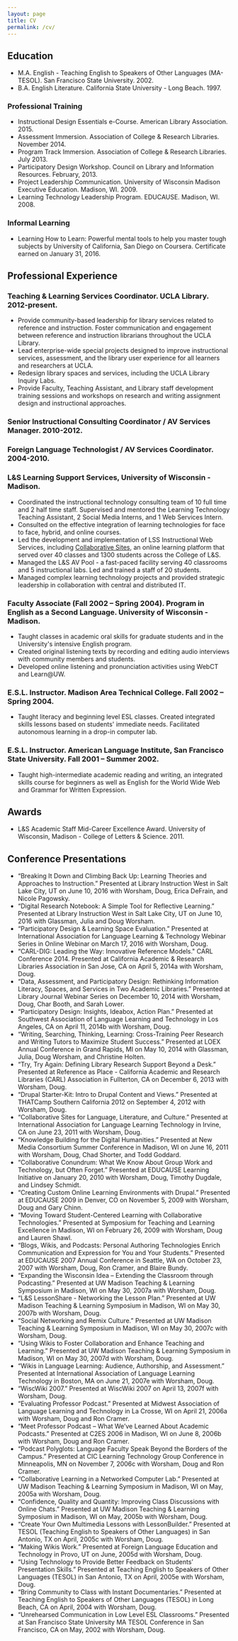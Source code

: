 ```yaml
---
layout: page
title: CV
permalink: /cv/
---
```


## Education

* M.A. English - Teaching English to Speakers of Other Languages (MA-TESOL). San Francisco State University. 2002.
* B.A. English Literature. California State University - Long Beach. 1997.

### Professional Training

* Instructional Design Essentials e-Course. American Library Association. 2015.
* Assessment Immersion. Association of College & Research Libraries. November 2014.
* Program Track Immersion. Association of College & Research Libraries. July 2013.
* Participatory Design Workshop. Council on Library and Information Resources. February, 2013.
* Project Leadership Communication. University of Wisconsin Madison Executive Education. Madison, WI. 2009.
* Learning Technology Leadership Program. EDUCAUSE. Madison, WI. 2008.

### Informal Learning

* Learning How to Learn: Powerful mental tools to help you master tough subjects by University of California, San Diego on Coursera. Certificate earned on January 31, 2016.


## Professional Experience

### Teaching & Learning Services Coordinator. UCLA Library. 2012-present.

* Provide community-based leadership for library services related to reference and instruction. Foster communication and engagement between reference and instruction librarians throughout the UCLA Library.
* Lead enterprise-wide special projects designed to improve instructional services, assessment, and the library user experience for all learners and researchers at UCLA.
* Redesign library spaces and services, including the UCLA Library Inquiry Labs.
* Provide Faculty, Teaching Assistant, and Library staff development training sessions and workshops on research and writing assignment design and instructional approaches.

<!-- space design, faculty and TA development, library staff development/workshops, website redesign, Strategic Planning, teaching, outreach and FYE, online learning, -->

### Senior Instructional Consulting Coordinator / AV Services Manager. 2010-2012.

### Foreign Language Technologist / AV Services Coordinator. 2004-2010.

### L&S Learning Support Services, University of Wisconsin - Madison.

* Coordinated the instructional technology consulting team of 10 full time and 2 half time staff. Supervised and mentored the Learning Technology Teaching Assistant, 2 Social Media Interns, and 1 Web Services Intern.
* Consulted on the effective integration of learning technologies for face to face, hybrid, and online courses.
* Led the development and implementation of LSS Instructional Web Services, including [Collaborative Sites](http://news.ls.wisc.edu/announcements/collaborative-sites-taking-off-in-ls-courses/), an online learning platform that served over 40 classes and 1300 students across the College of L&S.
* Managed the L&S AV Pool - a fast-paced facility serving 40 classrooms and 5 instructional labs. Led and trained a staff of 20 students.
* Managed complex learning technology projects and provided strategic leadership in collaboration with central and distributed IT.


### Faculty Associate (Fall 2002 – Spring 2004). Program in English as a Second Language. University of Wisconsin - Madison. 

* Taught classes in academic oral skills for graduate students and in the University's intensive English program.
* Created original listening texts by recording and editing audio interviews with community members and students.
* Developed online listening and pronunciation activities using WebCT and Learn@UW.

### E.S.L. Instructor. Madison Area Technical College. Fall 2002 – Spring 2004.

* Taught literacy and beginning level ESL classes. Created integrated skills lessons based on students' immediate needs. Facilitated autonomous learning in a drop-in computer lab.

### E.S.L. Instructor. American Language Institute, San Francisco State University. Fall 2001 – Summer 2002.

* Taught high-intermediate academic reading and writing, an integrated skills course for beginners as well as English for the World Wide Web and Grammar for Written Expression.

## Awards

* L&S Academic Staff Mid-Career Excellence Award. University of Wisconsin, Madison - College of Letters & Science. 2011.

## Conference Presentations 

* “Breaking It Down and Climbing Back Up: Learning Theories and Approaches to Instruction.” Presented at Library Instruction West in Salt Lake City, UT on June 10, 2016 with Worsham, Doug, Erica DeFrain, and Nicole Pagowsky.
* “Digital Research Notebook: A Simple Tool for Reflective Learning.” Presented at Library Instruction West in Salt Lake City, UT on June 10, 2016 with Glassman, Julia and Doug Worsham.
* “Participatory Design & Learning Space Evaluation.” Presented at International Association for Language Learning & Technology Webinar Series in Online Webinar on March 17, 2016 with Worsham, Doug.
* “CARL-DIG: Leading the Way: Innovative Reference Models." CARL Conference 2014. Presented at California Academic & Research Libraries Association in San Jose, CA on April 5, 2014a with Worsham, Doug.
* “Data, Assessment, and Participatory Design: Rethinking Information Literacy, Spaces, and Services in Two Academic Libraries.” Presented at Library Journal Webinar Series on December 10, 2014 with Worsham, Doug, Char Booth, and Sarah Lower.
* “Participatory Design: Insights, Ideabox, Action Plan.” Presented at Southwest Association of Language Learning and Technology in Los Angeles, CA on April 11, 2014b with Worsham, Doug.
* “Writing, Searching, Thinking, Learning: Cross-Training Peer Research and Writing Tutors to Maximize Student Success.” Presented at LOEX Annual Conference in Grand Rapids, MI on May 10, 2014 with Glassman, Julia, Doug Worsham, and Christine Holten.
* “Try, Try Again: Defining Library Research Support Beyond a Desk.” Presented at Reference as Place - California Academic and Research Libraries (CARL) Association in Fullterton, CA on December 6, 2013 with Worsham, Doug.
* “Drupal Starter-Kit: Intro to Drupal Content and Views.” Presented at THATCamp Southern California 2012 on September 4, 2012 with Worsham, Doug.
* “Collaborative Sites for Language, Literature, and Culture.” Presented at International Association for Language Learning Technology in Irvine, CA on June 23, 2011 with Worsham, Doug.
* “Knowledge Building for the Digital Humanities.” Presented at New Media Consortium Summer Conference in Madison, WI on June 16, 2011 with Worsham, Doug, Chad Shorter, and Todd Goddard.
* “Collaborative Conundrum: What We Know About Group Work and Technology, but Often Forget.” Presented at EDUCAUSE Learning Initiative on January 20, 2010 with Worsham, Doug, Timothy Dugdale, and Lindsey Schmidt.
* “Creating Custom Online Learning Environments with Drupal.” Presented at EDUCAUSE 2009 in Denver, CO on November 5, 2009 with Worsham, Doug and Gary Chinn.
* “Moving Toward Student-Centered Learning with Collaborative Technologies.” Presented at Symposium for Teaching and Learning Excellence in Madison, WI on February 26, 2009 with Worsham, Doug and Lauren Shawl.
* “Blogs, Wikis, and Podcasts: Personal Authoring Technologies Enrich Communication and Expression for You and Your Students.” Presented at EDUCAUSE 2007 Annual Conference in Seattle, WA on October 23, 2007 with Worsham, Doug, Ron Cramer, and Blaire Bundy.
* “Expanding the Wisconsin Idea – Extending the Classroom through Podcasting.” Presented at UW Madison Teaching & Learning Symposium in Madison, WI on May 30, 2007a with Worsham, Doug.
* “L&S LessonShare - Networking the Lesson Plan.” Presented at UW Madison Teaching & Learning Symposium in Madison, WI on May 30, 2007b with Worsham, Doug.
* “Social Networking and Remix Culture.” Presented at UW Madison Teaching & Learning Symposium in Madison, WI on May 30, 2007c with Worsham, Doug.
* “Using Wikis to Foster Collaboration and Enhance Teaching and Learning.” Presented at UW Madison Teaching & Learning Symposium in Madison, WI on May 30, 2007d with Worsham, Doug.
* “Wikis in Language Learning: Audience, Authorship, and Assessment.” Presented at International Association of Language Learning Technology in Boston, MA on June 21, 2007e with Worsham, Doug.
* “WiscWiki 2007.” Presented at WiscWiki 2007 on April 13, 2007f with Worsham, Doug.
* “Evaluating Professor Podcast.” Presented at Midwest Association of Language Learning and Technology in La Crosse, WI on April 21, 2006a with Worsham, Doug and Ron Cramer.
* “Meet Professor Podcast – What We’ve Learned About Academic Podcasts.” Presented at C2ES 2006 in Madison, WI on June 8, 2006b with Worsham, Doug and Ron Cramer.
* “Podcast Polyglots: Language Faculty Speak Beyond the Borders of the Campus.” Presented at CIC Learning Technology Group Conference in Minneapolis, MN on November 7, 2006c with Worsham, Doug and Ron Cramer.
* “Collaborative Learning in a Networked Computer Lab.” Presented at UW Madison Teaching & Learning Symposium in Madison, WI on May, 2005a with Worsham, Doug.
* “Confidence, Quality and Quantity: Improving Class Discussions with Online Chats.” Presented at UW Madison Teaching & Learning Symposium in Madison, WI on May, 2005b with Worsham, Doug.
* “Create Your Own Multimedia Lessons with LessonBuilder.” Presented at TESOL (Teaching English to Speakers of Other Languages) in San Antonio, TX on April, 2005c with Worsham, Doug.
* “Making Wikis Work.” Presented at Foreign Language Education and Technology in Provo, UT on June, 2005d with Worsham, Doug.
* “Using Technology to Provide Better Feedback on Students’ Presentation Skills.” Presented at Teaching English to Speakers of Other Languages (TESOL) in San Antonio, TX on April, 2005e with Worsham, Doug.
* “Bring Community to Class with Instant Documentaries.” Presented at Teaching English to Speakers of Other Languages (TESOL) in Long Beach, CA on April, 2004 with Worsham, Doug.
* “Unrehearsed Communication in Low Level ESL Classrooms.” Presented at San Francisco State University MA TESOL Conference in San Francisco, CA on May, 2002 with Worsham, Doug.

